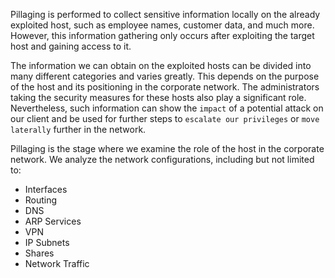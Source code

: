 Pillaging is performed to collect sensitive information locally on the already exploited host, such as employee names, customer data, and much more. However, this information gathering only occurs after exploiting the target host and gaining access to it.

The information we can obtain on the exploited hosts can be divided into many different categories and varies greatly. This depends on the purpose of the host and its positioning in the corporate network. The administrators taking the security measures for these hosts also play a significant role. Nevertheless, such information can show the `impact` of a potential attack on our client and be used for further steps to `escalate our privileges` or `move laterally` further in the network.

Pillaging is the stage where we examine the role of the host in the corporate network. We analyze the network configurations, including but not limited to:

- Interfaces
- Routing
- DNS
- ARP	Services
- VPN
- IP Subnets
- Shares
- Network Traffic